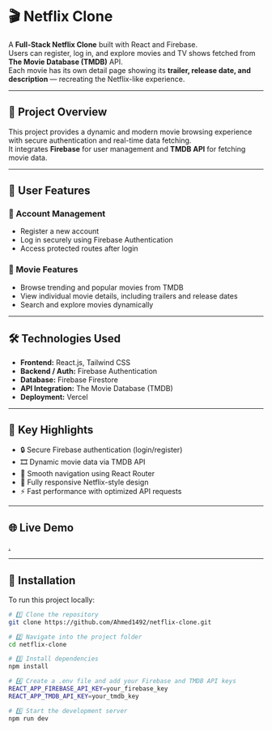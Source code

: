 # 🎬 Netflix Clone

A **Full-Stack Netflix Clone** built with React and Firebase.  
Users can register, log in, and explore movies and TV shows fetched from **The Movie Database (TMDB)** API.  
Each movie has its own detail page showing its **trailer, release date, and description** — recreating the Netflix-like experience.

---

## 📖 Project Overview
This project provides a dynamic and modern movie browsing experience with secure authentication and real-time data fetching.  
It integrates **Firebase** for user management and **TMDB API** for fetching movie data.

---

## 👤 User Features
### 🔑 Account Management
- Register a new account  
- Log in securely using Firebase Authentication  
- Access protected routes after login  

### 🎥 Movie Features
- Browse trending and popular movies from TMDB  
- View individual movie details, including trailers and release dates  
- Search and explore movies dynamically  

---

## 🛠️ Technologies Used
- **Frontend:** React.js, Tailwind CSS  
- **Backend / Auth:** Firebase Authentication  
- **Database:** Firebase Firestore  
- **API Integration:** The Movie Database (TMDB)  
- **Deployment:** Vercel  

---

## 🚀 Key Highlights
- 🔒 Secure Firebase authentication (login/register)
- 🎞️ Dynamic movie data via TMDB API  
- 🧭 Smooth navigation using React Router  
- 📱 Fully responsive Netflix-style design  
- ⚡ Fast performance with optimized API requests  


---

## 🌐 Live Demo
[.](https://netflix-clone-lilac-pi-47.vercel.app/login)

---

## 💾 Installation

To run this project locally:

```bash
# 1️⃣ Clone the repository
git clone https://github.com/Ahmed1492/netflix-clone.git

# 2️⃣ Navigate into the project folder
cd netflix-clone

# 3️⃣ Install dependencies
npm install

# 4️⃣ Create a .env file and add your Firebase and TMDB API keys
REACT_APP_FIREBASE_API_KEY=your_firebase_key
REACT_APP_TMDB_API_KEY=your_tmdb_key

# 5️⃣ Start the development server
npm run dev
